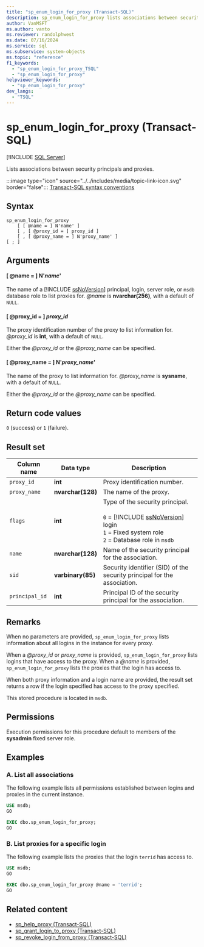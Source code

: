 ```yaml
---
title: "sp_enum_login_for_proxy (Transact-SQL)"
description: sp_enum_login_for_proxy lists associations between security principals and proxies.
author: VanMSFT
ms.author: vanto
ms.reviewer: randolphwest
ms.date: 07/16/2024
ms.service: sql
ms.subservice: system-objects
ms.topic: "reference"
f1_keywords:
  - "sp_enum_login_for_proxy_TSQL"
  - "sp_enum_login_for_proxy"
helpviewer_keywords:
  - "sp_enum_login_for_proxy"
dev_langs:
  - "TSQL"
---
```

# sp_enum_login_for_proxy (Transact-SQL)

[!INCLUDE [SQL Server](../../includes/applies-to-version/sqlserver.md)]

Lists associations between security principals and proxies.

:::image type="icon" source="../../includes/media/topic-link-icon.svg" border="false"::: [Transact-SQL syntax conventions](../../t-sql/language-elements/transact-sql-syntax-conventions-transact-sql.md)

## Syntax

```syntaxsql
sp_enum_login_for_proxy
    [ [ @name = ] N'name' ]
    [ , [ @proxy_id = ] proxy_id ]
    [ , [ @proxy_name = ] N'proxy_name' ]
[ ; ]
```

## Arguments

#### [ @name = ] N'*name*'

The name of a [!INCLUDE [ssNoVersion](../../includes/ssnoversion-md.md)] principal, login, server role, or `msdb` database role to list proxies for. *@name* is **nvarchar(256)**, with a default of `NULL`.

#### [ @proxy_id = ] *proxy_id*

The proxy identification number of the proxy to list information for. *@proxy_id* is **int**, with a default of `NULL`.

Either the *@proxy_id* or the *@proxy_name* can be specified.

#### [ @proxy_name = ] N'*proxy_name*'

The name of the proxy to list information for. *@proxy_name* is **sysname**, with a default of `NULL`.

Either the *@proxy_id* or the *@proxy_name* can be specified.

## Return code values

`0` (success) or `1` (failure).

## Result set

| Column name | Data type | Description |
| --- | --- | --- |
| `proxy_id` | **int** | Proxy identification number. |
| `proxy_name` | **nvarchar(128)** | The name of the proxy. |
| `flags` | **int** | Type of the security principal.<br /><br />`0` = [!INCLUDE [ssNoVersion](../../includes/ssnoversion-md.md)] login<br />`1` = Fixed system role<br />`2` = Database role in `msdb` |
| `name` | **nvarchar(128)** | Name of the security principal for the association. |
| `sid` | **varbinary(85)** | Security identifier (SID) of the security principal for the association. |
| `principal_id` | **int** | Principal ID of the security principal for the association. |

## Remarks

When no parameters are provided, `sp_enum_login_for_proxy` lists information about all logins in the instance for every proxy.

When a *@proxy_id* or *proxy_name* is provided, `sp_enum_login_for_proxy` lists logins that have access to the proxy. When a *@name* is provided, `sp_enum_login_for_proxy` lists the proxies that the login has access to.

When both proxy information and a login name are provided, the result set returns a row if the login specified has access to the proxy specified.

This stored procedure is located in `msdb`.

## Permissions

Execution permissions for this procedure default to members of the **sysadmin** fixed server role.

## Examples

### A. List all associations

The following example lists all permissions established between logins and proxies in the current instance.

```sql
USE msdb;
GO

EXEC dbo.sp_enum_login_for_proxy;
GO
```

### B. List proxies for a specific login

The following example lists the proxies that the login `terrid` has access to.

```sql
USE msdb;
GO

EXEC dbo.sp_enum_login_for_proxy @name = 'terrid';
GO
```

## Related content

- [sp_help_proxy (Transact-SQL)](sp-help-proxy-transact-sql.md)
- [sp_grant_login_to_proxy (Transact-SQL)](sp-grant-login-to-proxy-transact-sql.md)
- [sp_revoke_login_from_proxy (Transact-SQL)](sp-revoke-login-from-proxy-transact-sql.md)

